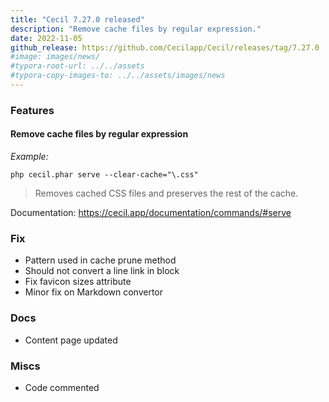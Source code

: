 ```yaml
---
title: "Cecil 7.27.0 released"
description: "Remove cache files by regular expression."
date: 2022-11-05
github_release: https://github.com/Cecilapp/Cecil/releases/tag/7.27.0
#image: images/news/
#typora-root-url: ../../assets
#typora-copy-images-to: ../../assets/images/news
---
```


### Features

#### Remove cache files by regular expression

*Example:*

```shell
php cecil.phar serve --clear-cache="\.css"
```

> Removes cached CSS files and preserves the rest of the cache.

Documentation: <https://cecil.app/documentation/commands/#serve>

### Fix

- Pattern used in cache prune method
- Should not convert a line link in block
- Fix favicon sizes attribute
- Minor fix on Markdown convertor

### Docs

- Content page updated

### Miscs

- Code commented

